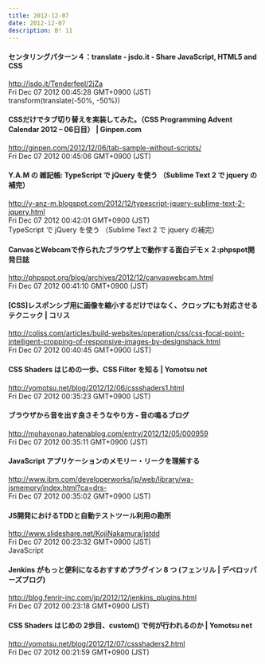 ```yaml
---
title: 2012-12-07
date: 2012-12-07
description: B! 11
---
```


#### センタリングパターン４：translate - jsdo.it - Share JavaScript, HTML5 and CSS
http://jsdo.it/Tenderfeel/2jZa<br>
Fri Dec 07 2012 00:45:28 GMT+0900 (JST)<br>
transform(translate(-50%, -50%))


#### CSSだけでタブ切り替えを実装してみた。（CSS Programming Advent Calendar 2012 – 06日目） | Ginpen.com
http://ginpen.com/2012/12/06/tab-sample-without-scripts/<br>
Fri Dec 07 2012 00:45:06 GMT+0900 (JST)<br>


#### Y.A.M の 雑記帳: TypeScript で jQuery を使う （Sublime Text 2 で jquery の補完）
http://y-anz-m.blogspot.com/2012/12/typescript-jquery-sublime-text-2-jquery.html<br>
Fri Dec 07 2012 00:42:01 GMT+0900 (JST)<br>
TypeScript で jQuery を使う （Sublime Text 2 で jquery の補完）


#### CanvasとWebcamで作られたブラウザ上で動作する面白デモｘ２:phpspot開発日誌
http://phpspot.org/blog/archives/2012/12/canvaswebcam.html<br>
Fri Dec 07 2012 00:41:10 GMT+0900 (JST)<br>


####   [CSS]レスポンシブ用に画像を縮小するだけではなく、クロップにも対応させるテクニック | コリス
http://coliss.com/articles/build-websites/operation/css/css-focal-point-intelligent-cropping-of-responsive-images-by-designshack.html<br>
Fri Dec 07 2012 00:40:45 GMT+0900 (JST)<br>


#### CSS Shaders はじめの一歩、CSS Filter を知る | Yomotsu net
http://yomotsu.net/blog/2012/12/06/cssshaders1.html<br>
Fri Dec 07 2012 00:35:23 GMT+0900 (JST)<br>


#### ブラウザから音を出す良さそうなやり方 - 音の鳴るブログ
http://mohayonao.hatenablog.com/entry/2012/12/05/000959<br>
Fri Dec 07 2012 00:35:11 GMT+0900 (JST)<br>


#### JavaScript アプリケーションのメモリー・リークを理解する
http://www.ibm.com/developerworks/jp/web/library/wa-jsmemory/index.html?ca=drs-<br>
Fri Dec 07 2012 00:35:02 GMT+0900 (JST)<br>


#### JS開発におけるTDDと自動テストツール利用の勘所
http://www.slideshare.net/KojiNakamura/jstdd<br>
Fri Dec 07 2012 00:23:32 GMT+0900 (JST)<br>
JavaScript


#### Jenkins がもっと便利になるおすすめプラグイン 8 つ (フェンリル | デベロッパーズブログ)
http://blog.fenrir-inc.com/jp/2012/12/jenkins_plugins.html<br>
Fri Dec 07 2012 00:23:18 GMT+0900 (JST)<br>


#### CSS Shaders はじめの 2歩目、custom() で何が行われるのか | Yomotsu net
http://yomotsu.net/blog/2012/12/07/cssshaders2.html<br>
Fri Dec 07 2012 00:21:59 GMT+0900 (JST)<br>


